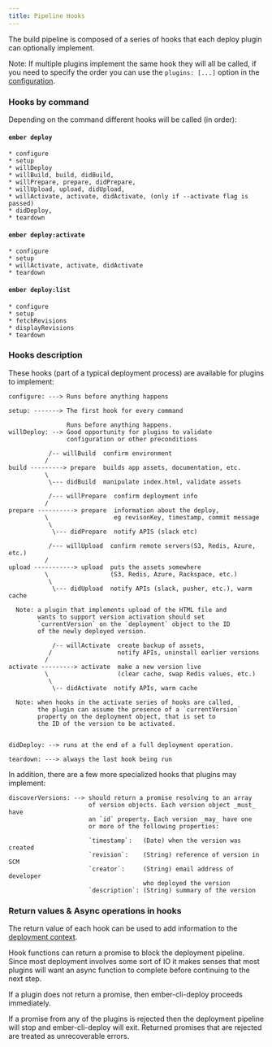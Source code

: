 ```yaml
---
title: Pipeline Hooks
---
```


The build pipeline is composed of a series of hooks that each deploy plugin can optionally implement.

Note:
If multiple plugins implement the same hook they will all be called, if you need to specify the order
you can use the `plugins: [...]` option in the [configuration](../configuration-overview).

### Hooks by command

Depending on the command different hooks will be called (in order):

#### `ember deploy`
```
* configure
* setup
* willDeploy
* willBuild, build, didBuild,
* willPrepare, prepare, didPrepare,
* willUpload, upload, didUpload,
* willActivate, activate, didActivate, (only if --activate flag is passed)
* didDeploy,
* teardown
```

#### `ember deploy:activate`
```
* configure
* setup
* willActivate, activate, didActivate
* teardown
```

#### `ember deploy:list`
```
* configure
* setup
* fetchRevisions
* displayRevisions
* teardown
```

### Hooks description

These hooks (part of a typical deployment process) are available for plugins to implement:

```
configure: ---> Runs before anything happens

setup: -------> The first hook for every command

                Runs before anything happens.
willDeploy: --> Good opportunity for plugins to validate
                configuration or other preconditions

           /-- willBuild  confirm environment
          /
build ---------> prepare  builds app assets, documentation, etc.
          \
           \--- didBuild  manipulate index.html, validate assets

           /--- willPrepare  confirm deployment info
          /
prepare ----------> prepare  information about the deploy,
          \                  eg revisonKey, timestamp, commit message
           \
            \--- didPrepare  notify APIS (slack etc)

           /--- willUpload  confirm remote servers(S3, Redis, Azure, etc.)
          /
upload -----------> upload  puts the assets somewhere
          \                 (S3, Redis, Azure, Rackspace, etc.)
           \
            \--- didUpload  notify APIs (slack, pusher, etc.), warm cache

  Note: a plugin that implements upload of the HTML file and
        wants to support version activation should set
        `currentVersion` on the `deployment` object to the ID
        of the newly deployed version.

            /-- willActivate  create backup of assets,
           /                  notify APIs, uninstall earlier versions
          /
activate ---------> activate  make a new version live
          \                   (clear cache, swap Redis values, etc.)
           \
            \-- didActivate  notify APIs, warm cache

  Note: when hooks in the activate series of hooks are called,
        the plugin can assume the presence of a `currentVersion`
        property on the deployment object, that is set to
        the ID of the version to be activated.


didDeploy: --> runs at the end of a full deployment operation.

teardown: ---> always the last hook being run
```

In addition, there are a few more specialized hooks that plugins may implement:

```
discoverVersions: --> should return a promise resolving to an array
                      of version objects. Each version object _must_ have
                      an `id` property. Each version _may_ have one
                      or more of the following properties:

                      `timestamp`:   (Date) when the version was created
                      `revision`:    (String) reference of version in SCM
                      `creator`:     (String) email address of developer
                                     who deployed the version
                      `description`: (String) summary of the version

```

### Return values & Async operations in hooks

The return value of each hook can be used to add information to the [deployment context](../deployment-context).

Hook functions can return a promise to block the deployment pipeline.
Since most deployment involves some sort of IO it makes senses that most
plugins will want an async function to complete before continuing to the
next step.

If a plugin does not return a promise, then ember-cli-deploy proceeds immediately.

If a promise from any of the plugins is rejected then the deployment
pipeline will stop and ember-cli-deploy will exit. Returned promises that are
rejected are treated as unrecoverable errors.
